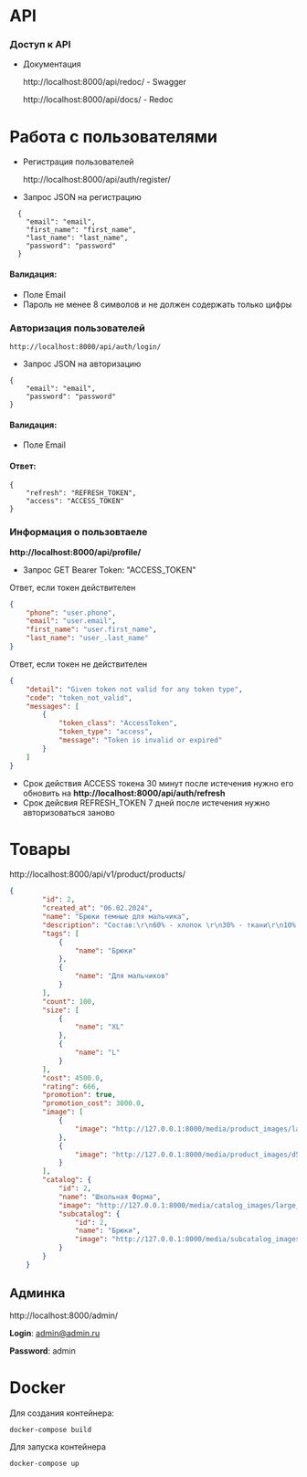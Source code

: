 # API

### Доступ к API
- Документация

    http://localhost:8000/api/redoc/ - Swagger
 
    http://localhost:8000/api/docs/ - Redoc
# Работа с пользователями
- Регистрация пользователей
    
    http://localhost:8000/api/auth/register/


- Запрос JSON на регистрацию
```
  {
    "email": "email",
    "first_name": "first_name",
    "last_name": "last_name",
    "password": "password"
  }
  ```
#### Валидация:

- Поле Email
- Пароль не менее 8 символов и не должен содержать только цифры

### Авторизация пользователей 

    http://localhost:8000/api/auth/login/

- Запрос JSON на авторизацию
```
{
    "email": "email",
    "password": "password"
}
```
#### Валидация:

- Поле Email

#### Ответ:
```
{
    "refresh": "REFRESH_TOKEN",
    "access": "ACCESS_TOKEN"
}
```


### Информация о пользовтаеле

**http://localhost:8000/api/profile/**

- Запрос GET Bearer Token: "ACCESS_TOKEN"

Ответ, если токен действителен
```json
{
    "phone": "user.phone",
    "email": "user.email",
    "first_name": "user.first_name",
    "last_name": "user_.last_name"
}
```
Ответ, если токен не действителен
```json
{
    "detail": "Given token not valid for any token type",
    "code": "token_not_valid",
    "messages": [
        {
            "token_class": "AccessToken",
            "token_type": "access",
            "message": "Token is invalid or expired"
        }
    ]
}
```
- Срок действия ACCESS токена 30 минут после истечения нужно его обновить на **http://localhost:8000/api/auth/refresh**
- Срок дейсвия REFRESH_TOKEN 7 дней после истечения нужно авторизоваться заново

# Товары

http://localhost:8000/api/v1/product/products/
```json
{
        "id": 2,
        "created_at": "06.02.2024",
        "name": "Брюки темные для мальчика",
        "description": "Состав:\r\n60% - хлопок \r\n30% - ткани\r\n10% - нитки",
        "tags": [
            {
                "name": "Брюки"
            },
            {
                "name": "Для мальчиков"
            }
        ],
        "count": 100,
        "size": [
            {
                "name": "XL"
            },
            {
                "name": "L"
            }
        ],
        "cost": 4500.0,
        "rating": 666,
        "promotion": true,
        "promotion_cost": 3000.0,
        "image": [
            {
                "image": "http://127.0.0.1:8000/media/product_images/large_2.jpg"
            },
            {
                "image": "http://127.0.0.1:8000/media/product_images/d5fcaf91b8476153f2e7ffa0e5966b8c.png"
            }
        ],
        "catalog": {
            "id": 2,
            "name": "Школьная Форма",
            "image": "http://127.0.0.1:8000/media/catalog_images/large_25.jpg",
            "subcatalog": {
                "id": 2,
                "name": "Брюки",
                "image": "http://127.0.0.1:8000/media/subcatalog_images/large_41.jpg"
            }
        }
    }
```

## Админка 
http://localhost:8000/admin/

**Login**: admin@admin.ru

**Password**: admin

# Docker

Для создания контейнера:

```docker-compose build```

Для запуска контейнера

```docker-compose up```

